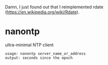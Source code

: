 Damn, I just found out that I reimplemented rdate (https://en.wikipedia.org/wiki/Rdate).

# nanontp
ultra-minimal NTP client
```
usage: nanontp server_name_or_address
output: seconds since the epoch
```
